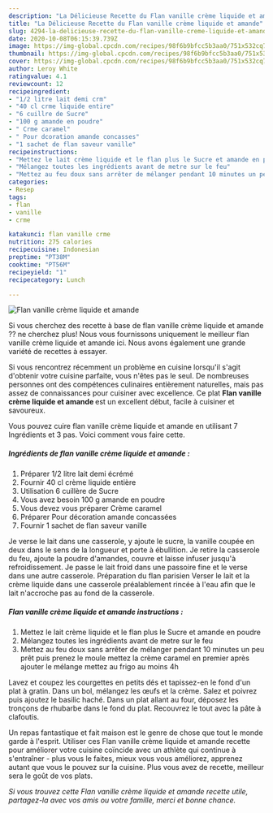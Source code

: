 ```yaml
---
description: "La Délicieuse Recette du Flan vanille crème liquide et amande"
title: "La Délicieuse Recette du Flan vanille crème liquide et amande"
slug: 4294-la-delicieuse-recette-du-flan-vanille-creme-liquide-et-amande
date: 2020-10-08T06:15:39.739Z
image: https://img-global.cpcdn.com/recipes/98f6b9bfcc5b3aa0/751x532cq70/flan-vanille-creme-liquide-et-amande-photo-principale-de-la-recette.jpg
thumbnail: https://img-global.cpcdn.com/recipes/98f6b9bfcc5b3aa0/751x532cq70/flan-vanille-creme-liquide-et-amande-photo-principale-de-la-recette.jpg
cover: https://img-global.cpcdn.com/recipes/98f6b9bfcc5b3aa0/751x532cq70/flan-vanille-creme-liquide-et-amande-photo-principale-de-la-recette.jpg
author: Leroy White
ratingvalue: 4.1
reviewcount: 12
recipeingredient:
- "1/2 litre lait demi crm"
- "40 cl crme liquide entire"
- "6 cuillre de Sucre"
- "100 g amande en poudre"
- " Crme caramel"
- " Pour dcoration amande concasses"
- "1 sachet de flan saveur vanille"
recipeinstructions:
- "Mettez le lait crème liquide et le flan plus le Sucre et amande en poudre"
- "Mélangez toutes les ingrédients avant de metre sur le feu"
- "Mettez au feu doux sans arrêter de mélanger pendant 10 minutes un peu prêt puis prenez le moule mettez la crème caramel en premier après ajouter le mélange mettez au frigo au moins 4h"
categories:
- Resep
tags:
- flan
- vanille
- crme

katakunci: flan vanille crme 
nutrition: 275 calories
recipecuisine: Indonesian
preptime: "PT38M"
cooktime: "PT56M"
recipeyield: "1"
recipecategory: Lunch

---
```



![Flan vanille crème liquide et amande](https://img-global.cpcdn.com/recipes/98f6b9bfcc5b3aa0/751x532cq70/flan-vanille-creme-liquide-et-amande-photo-principale-de-la-recette.jpg)

Si vous cherchez des recette à base de flan vanille crème liquide et amande ?? ne cherchez plus! Nous vous fournissons uniquement le meilleur flan vanille crème liquide et amande ici. Nous avons également une grande variété de recettes à essayer.

Si vous rencontrez récemment un problème en cuisine lorsqu'il s'agit d'obtenir votre cuisine parfaite, vous n'êtes pas le seul. De nombreuses personnes ont des compétences culinaires entièrement naturelles, mais pas assez de connaissances pour cuisiner avec excellence. Ce plat <strong> Flan vanille crème liquide et amande </strong> est un excellent début, facile à cuisiner et savoureux.

<!--inarticleads1-->

Vous pouvez cuire flan vanille crème liquide et amande en utilisant 7 Ingrédients et 3 pas. Voici comment vous faire cette.

##### Ingrédients de flan vanille crème liquide et amande :

1. Préparer 1/2 litre lait demi écrémé
1. Fournir 40 cl crème liquide entière
1. Utilisation 6 cuillère de Sucre
1. Vous avez besoin 100 g amande en poudre
1. Vous devez vous préparer  Crème caramel
1. Préparer  Pour décoration amande concassées
1. Fournir 1 sachet de flan saveur vanille


Je verse le lait dans une casserole, y ajoute le sucre, la vanille coupée en deux dans le sens de la longueur et porte à ébullition. Je retire la casserole du feu, ajoute la poudre d&#39;amandes, couvre et laisse infuser jusqu&#39;à refroidissement. Je passe le lait froid dans une passoire fine et le verse dans une autre casserole. Préparation du flan parisien Verser le lait et la crème liquide dans une casserole préalablement rincée à l&#39;eau afin que le lait n&#39;accroche pas au fond de la casserole. 

<!--inarticleads2-->

##### Flan vanille crème liquide et amande instructions :

1. Mettez le lait crème liquide et le flan plus le Sucre et amande en poudre
1. Mélangez toutes les ingrédients avant de metre sur le feu
1. Mettez au feu doux sans arrêter de mélanger pendant 10 minutes un peu prêt puis prenez le moule mettez la crème caramel en premier après ajouter le mélange mettez au frigo au moins 4h


Lavez et coupez les courgettes en petits dés et tapissez-en le fond d&#39;un plat à gratin. Dans un bol, mélangez les œufs et la crème. Salez et poivrez puis ajoutez le basilic haché. Dans un plat allant au four, déposez les tronçons de rhubarbe dans le fond du plat. Recouvrez le tout avec la pâte à clafoutis. 

<!--inarticleads1-->

<p>
Un repas fantastique et fait maison est le genre de chose que tout le monde garde à l'esprit. Utiliser ces Flan vanille crème liquide et amande recette pour améliorer votre cuisine coïncide avec un athlète qui continue à s'entraîner - plus vous le faites, mieux vous vous améliorez, apprenez autant que vous le pouvez sur la cuisine. Plus vous avez de recette, meilleur sera le goût de vos plats.
</p>

<p>
<i>Si vous trouvez cette Flan vanille crème liquide et amande recette utile, partagez-la avec vos amis ou votre famille, merci et bonne chance.</i>
</p>
